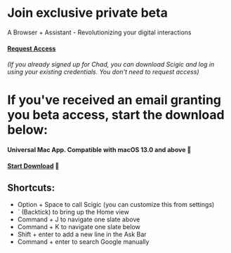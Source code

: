 # Join exclusive private beta

A Browser + Assistant - Revolutionizing your digital interactions

#### [Request Access](https://tally.so/r/mJpeQY)
###### (If you already signed up for Chad, you can download Scigic and log in using your existing credentials. You don't need to request access)


# If you've received an email granting you beta access, start the download below:

#### Universal Mac App. Compatible with macOS 13.0 and above 🔭

#### [Start Download](https://scigic.s3.amazonaws.com/Scigic.dmg) 🥂

## Shortcuts:

- Option + Space to call Scigic (you can customize this from settings)
- ` (Backtick) to bring up the Home view
- Command + J to navigate one slate above
- Command + K to navigate one slate below
- Shift + enter to add a new line in the Ask Bar
- Command + enter to search Google manually
